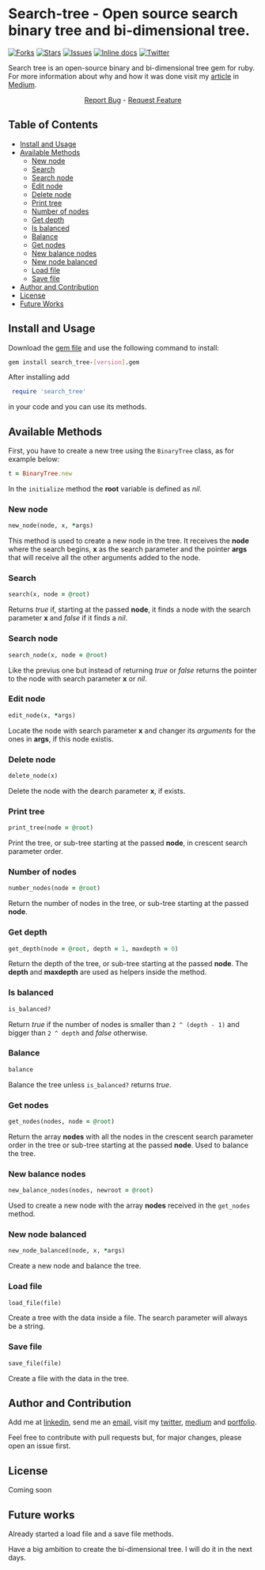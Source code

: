 # Search-tree - Open source search binary tree and bi-dimensional tree.

[![Forks][forks-shield]](forks-url) [![Stars][stars-shield]](stars-url) [![Issues][issues-shield]](issues-url) [![Inline docs][docs-shield]](docs-url) [![Twitter][twitter-shield]](twitter-url)

Search tree is an open-source binary and bi-dimensional tree gem for ruby.
For more information about why and how it was done visit my [article](article-url) in [Medium](medium-phalado).

<p align="center">
    <a href="https://github.com/phalado/Search-tree/issues">Report Bug</a>
    -  <a href="https://github.com/phalado/Search-tree/issues">Request Feature</a>
</p>

<!-- TABLE OF CONTENTS -->
## Table of Contents

* [Install and Usage](#install-and-usage)
* [Available Methods](#avaiable-methods)
  * [New node](#new-node)
  * [Search](#search)
  * [Search node](#search_node)
  * [Edit node](#edit_node)
  * [Delete node](#delete-node)
  * [Print tree](#print-tree)
  * [Number of nodes](#number-of-nodes)
  * [Get depth](#get-depth)
  * [Is balanced](#is-balanced)
  * [Balance](#balance)
  * [Get nodes](#get-nodes)
  * [New balance nodes](#new-balance-nodes)
  * [New node balanced](#new-node-balanced)
  * [Load file](#load-file)
  * [Save file](#save-file)
* [Author and Contribution](#author-and-contribution)
* [License](#license)
* [Future Works](#future-works)

## Install and Usage

Download the [gem file](gem-file) and use the following command to install:
```bash
gem install search_tree-[version].gem
```
After installing add
```ruby
 require 'search_tree'
 ```
  in your code and you can use its methods.

## Available Methods

First, you have to create a new tree using the ``BinaryTree`` class, as for example below:

```ruby
t = BinaryTree.new
```
In the ``initialize`` method the **root** variable is defined as *nil*.

### New node
```ruby
new_node(node, x, *args)
```
This method is used to create a new node in the tree. It receives the **node** where the search begins, **x** as the search parameter and the pointer **args** that will receive all the other arguments added to the node.

### Search
```ruby
search(x, node = @root)
```
Returns *true* if, starting at the passed **node**, it finds a node with the search parameter **x** and *false* if it finds a *nil*.

### Search node
```ruby
search_node(x, node = @root)
```
Like the previus one but instead of returning *true* or *false* returns the pointer to the node with search parameter **x** or *nil*.

### Edit node
```ruby
edit_node(x, *args)
```
Locate the node with search parameter **x** and changer its *arguments* for the ones in **args**, if this node existis.

### Delete node
```ruby
delete_node(x)
```
Delete the node with the dearch parameter **x**, if exists.

### Print tree
```ruby
print_tree(node = @root)
```
Print the tree, or sub-tree starting at the passed **node**, in crescent search parameter order.

### Number of nodes
```ruby
number_nodes(node = @root)
```
Return the number of nodes in the tree, or sub-tree starting at the passed **node**.

### Get depth
```ruby
get_depth(node = @root, depth = 1, maxdepth = 0)
```
Return the depth of the tree, or sub-tree starting at the passed **node**. The **depth** and **maxdepth** are used as helpers inside the method.

### Is balanced
```ruby
is_balanced?
```
Return *true* if the number of nodes is smaller than ``2 ^ (depth - 1)`` and bigger than ``2 ^ depth`` and *false* otherwise.

### Balance
```ruby
balance
```
Balance the tree unless ``is_balanced?`` returns *true*.

### Get nodes
```ruby
get_nodes(nodes, node = @root)
```
Return the array **nodes** with all the nodes in the crescent search parameter order in the tree or sub-tree starting at the passed **node**. Used to balance the tree.

### New balance nodes
```ruby
new_balance_nodes(nodes, newroot = @root)
```
Used to create a new node with the array **nodes** received in the ``get_nodes`` method.

### New node balanced
```ruby
new_node_balanced(node, x, *args)
```
Create a new node and balance the tree.

### Load file
```ruby
load_file(file)
```
Create a tree with the data inside a file. The search parameter will always be a string.

### Save file
```ruby
save_file(file)
```
Create a file with the data in the tree.

## Author and Contribution

Add me at [linkedin](linkedin-url), send me an [email](phalado@gmail.com), visit my [twitter](twitter-url), [medium](medium-phalado) and [portfolio](my-portfolio).

Feel free to contribute with pull requests but, for major changes, please open an issue first.

## License

Coming soon

## Future works

Already started a load file and a save file methods.

Have a big ambition to create the bi-dimensional tree. I will do it in the next days.

<!-- MARKDOWN LINKS & IMAGES -->
<!-- https://www.markdownguide.org/basic-syntax/#reference-style-links -->
[downloads-shield]: https://img.shields.io/github/downloads/phalado/Search-tree
[downloads-url]: https://github.com/ferreirati/mv-08-htmlcss-framework/graphs/contributors

[forks-shield]: https://img.shields.io/github/forks/phalado/Search-tree
[forks-url]: https://github.com/phalado/Search-tree/network/members

[stars-shield]: https://img.shields.io/github/stars/phalado/Search-tree
[stars-url]: https://github.com/phalado/Search-tree/stargazers

[issues-shield]: https://img.shields.io/github/issues/phalado/Search-tree
[issues-url]: https://github.com/phalado/Search-tree/issues

[docs-shield]: http://inch-ci.org/github/phalado/Search-tree.svg?branch=master
[docs-url]: http://inch-ci.org/github/phalado/Search-tree

[twitter-shield]: https://img.shields.io/twitter/url?url=https%3A%2F%2Fgithub.com%2Fphalado%2FSearch-tree%2F
[twitter-url]: https://twitter.com/Phalado
[article-url]: https://medium.com/p/bdfe7069be2d/
[medium-phalado]: https://medium.com/@phalado
[gem-file]: http://.com/
[linkedin-url]: https://www.linkedin.com/in/raphael-cordeiro/
[my-portfolio]: https://phalado.github.io/

[product-screenshot]: images/screenshot.png